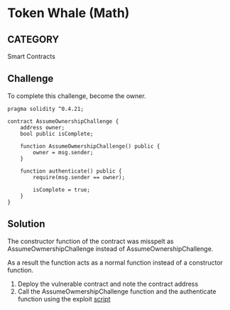 # Token Whale (Math)

## CATEGORY

Smart Contracts

## Challenge

To complete this challenge, become the owner.

```
pragma solidity ^0.4.21;

contract AssumeOwnershipChallenge {
    address owner;
    bool public isComplete;

    function AssumeOwmershipChallenge() public {
        owner = msg.sender;
    }

    function authenticate() public {
        require(msg.sender == owner);

        isComplete = true;
    }
}
```

## Solution

The constructor function of the contract was misspelt as AssumeOwmershipChallenge instead of AssumeOwnershipChallenge.

As a result the function acts as a normal function instead of a constructor function.

1. Deploy the vulnerable contract and note the contract address
2. Call the AssumeOwmershipChallenge function and the authenticate function using the exploit [script](./solution.js)
